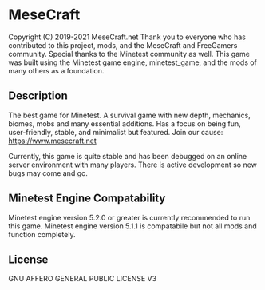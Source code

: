 MeseCraft
==========================
Copyright (C) 2019-2021 MeseCraft.net
Thank you to everyone who has contributed to this project, mods, and the MeseCraft and FreeGamers community.
Special thanks to the Minetest community as well. This game was built using the Minetest game engine, minetest_game, and the mods of many others as a foundation.

Description
-------------------------
The best game for Minetest. A survival game with new depth, mechanics, biomes, mobs and many essential additions. Has a focus on being fun, user-friendly, stable, and minimalist but featured. Join our cause: https://www.mesecraft.net

Currently, this game is quite stable and has been debugged on an online server environment with many players. There is active development so new bugs may come and go.

Minetest Engine Compatability
--------------------------
Minetest engine version 5.2.0 or greater is currently recommended to run this game.
Minetest engine version 5.1.1 is compatabile but not all mods and function completely.

License
--------------------------
GNU AFFERO GENERAL PUBLIC LICENSE V3
